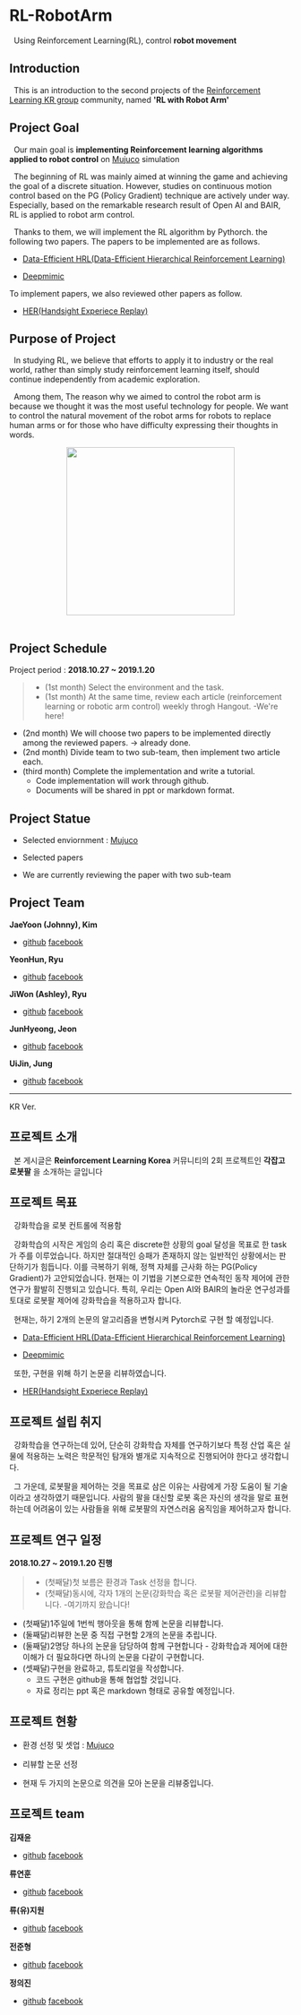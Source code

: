 # RL-RobotArm

&nbsp;&nbsp;Using Reinforcement Learning(RL), control **robot movement**

## Introduction

&nbsp;&nbsp;This is an introduction to the second projects of the [Reinforcement Learning KR group](https://www.facebook.com/groups/ReinforcementLearningKR/) community, named **'RL with Robot Arm'**


## Project Goal

&nbsp;&nbsp;Our main goal is **implementing Reinforcement learning algorithms applied to robot control** on [Mujuco](http://www.mujoco.org/) simulation

&nbsp;&nbsp;The beginning of RL was mainly aimed at winning the game and achieving the goal of a discrete situation.  However, studies on continuous motion control based on the PG (Policy Gradient) technique are actively under way.  Especially, based on the remarkable research result of Open AI and BAIR, RL is applied to robot arm control.

&nbsp;&nbsp;Thanks to them, we will implement the RL algorithm by Pythorch. the following two papers.  The papers to be implemented are as follows.

- [Data-Efficient HRL(Data-Efficient Hierarchical Reinforcement Learning)](https://arxiv.org/abs/1805.08296)

- [Deepmimic](https://arxiv.org/abs/1804.02717)

 To implement papers, we also reviewed other papers as follow.
 
- [HER(Handsight Experiece Replay)](https://arxiv.org/abs/1707.01495)


## Purpose of Project

&nbsp;&nbsp;In studying RL, we believe that efforts to apply it to industry or the real world, rather than simply study reinforcement learning itself, should continue independently from academic exploration.
 
&nbsp;&nbsp;Among them, The reason why we aimed to control the robot arm is because we thought it was the most useful technology for people. We want to control the natural movement of the robot arms for robots to replace human arms or for those who have difficulty expressing their thoughts in words.

<center> <img src="https://image.side3.no/4303549.jpg?imageId=4303549&x=0&y=0&cropw=100&croph=100&width=1000&height=670" height="300"/> </center>
<br>


## Project Schedule

Project period : **2018.10.27 ~ 2019.1.20**

> - (1st month) Select the environment and the task.
> - (1st month) At the same time, review each article (reinforcement learning or robotic arm control) weekly throgh Hangout.
>  -We're here!
- (2nd month) We will choose two papers to be implemented directly among the reviewed papers. -> already done.
- (2nd month) Divide team to two sub-team, then implement two article each.
- (third month) Complete the implementation and write a tutorial.
  - Code implementation will work through github.
  - Documents will be shared in ppt or markdown format.

## Project Statue

- Selected enviornment : [Mujuco](http://www.mujoco.org/)

- Selected papers

- We are currently reviewing the paper with two sub-team

## Project Team

**JaeYoon (Johnny), Kim**
+ [github](https://github.com/jangikim2) [facebook](https://www.facebook.com/jangikim)

**YeonHun, Ryu**
+ [github](https://github.com/yhryu0409) [facebook](https://www.facebook.com/yeonhun.ryu)
  
**JiWon (Ashley), Ryu**
+ [github](https://github.com/AshleyRyu) [facebook](https://www.facebook.com/profile.php?id=100001622442143)
  
**JunHyeong, Jeon**
+ [github](https://github.com/junhyeongjeon) [facebook](https://www.facebook.com/Jsobu)

**UiJin, Jung**
+ [github](https://github.com/jinPrelude) [facebook](https://www.facebook.com/profile.php?id=100011176712221&fref=gs&dti=1890180054554559&hc_location=group_dialog)


--------------------------


KR Ver.

## 프로젝트 소개

&nbsp;&nbsp;본 게시글은 **Reinforcement Learning Korea** 커뮤니티의 2회 프로젝트인 **각잡고 로봇팔** 을 소개하는 글입니다

## 프로젝트 목표

&nbsp;&nbsp;강화학습을 로봇 컨트롤에 적용함

&nbsp;&nbsp;강화학습의 시작은 게임의 승리 혹은 discrete한 상황의 goal 달성을 목표로 한 task가 주를 이루었습니다. 하지만 절대적인 승패가 존재하지 않는 일반적인 상황에서는 판단하기가 힘듭니다. 이를 극복하기 위해, 정책 자체를 근사화 하는 PG(Policy Gradient)가 고안되었습니다. 현재는 이 기법을 기본으로한 연속적인 동작 제어에 관한 연구가 활발히 진행되고 있습니다. 특히, 우리는 Open AI와 BAIR의 놀라운 연구성과를 토대로 로봇팔 제어에 강화학습을 적용하고자 합니다.

&nbsp;&nbsp;현재는, 하기 2개의 논문의 알고리즘을 변형시켜 Pytorch로 구현 할 예정입니다.

- [Data-Efficient HRL(Data-Efficient Hierarchical Reinforcement Learning)](https://arxiv.org/abs/1805.08296)

- [Deepmimic](https://arxiv.org/abs/1804.02717)

&nbsp;&nbsp;또한, 구현을 위해 하기 논문을 리뷰하였습니다.
 
 - [HER(Handsight Experiece Replay)](https://arxiv.org/abs/1707.01495)

## 프로젝트 설립 취지

&nbsp;&nbsp;강화학습을 연구하는데 있어, 단순히 강화학습 자체를 연구하기보다 특정 산업 혹은 실물에 적용하는 노력은 학문적인 탐개와 별개로 지속적으로 진행되어야 한다고 생각합니다.

&nbsp;&nbsp;그 가운데, 로봇팔을 제어하는 것을 목표로 삼은 이유는 사람에게 가장 도움이 될 기술이라고 생각하였기 때문입니다. 사람의 팔을 대신할 로봇 혹은 자신의 생각을 말로 표현하는데 어려움이 있는 사람들을 위해 로봇팔의 자연스러움 움직임을 제어하고자 합니다.

## 프로젝트 연구 일정
**2018.10.27 ~ 2019.1.20 진행**

> - (첫째달)첫 보름은 환경과 Task 선정을 합니다.
> - (첫째달)동시에, 각자 1개의 논문(강화학습 혹은 로봇팔 제어관련)을 리뷰합니다. -여기까지 왔습니다!
- (첫째달)1주일에 1번씩 행아웃을 통해 함께 논문을 리뷰합니다.
- (둘째달)리뷰한 논문 중 직접 구현할 2개의 논문을 추립니다. 
- (둘째달)2명당 하나의 논문을 담당하여 함께 구현합니다 - 강화학습과 제어에 대한 이해가 더 필요하다면 하나의 논문을 다같이 구현합니다.
- (셋째달)구현을 완료하고, 튜토리얼을 작성합니다.
  - 코드 구현은 github을 통해 협업할 것입니다. 
  - 자료 정리는 ppt 혹은 markdown 형태로 공유할 예정입니다.

## 프로젝트 현황

- 환경 선정 및 셋업 : [Mujuco](http://www.mujoco.org/)

- 리뷰할 논문 선정

- 현재 두 가지의 논문으로 의견을 모아 논문을 리뷰중입니다.


## 프로젝트 team

**김재윤**
+ [github](https://github.com/jangikim2) [facebook](https://www.facebook.com/jangikim)

**류연훈**
+ [github](https://github.com/yhryu0409) [facebook](https://www.facebook.com/yeonhun.ryu)
  
**류(유)지원**
+ [github](https://github.com/AshleyRyu) [facebook](https://www.facebook.com/profile.php?id=100001622442143)
  
**전준형**
+ [github](https://github.com/junhyeongjeon) [facebook](https://www.facebook.com/Jsobu)

**정의진**
+ [github](https://github.com/jinPrelude) [facebook](https://www.facebook.com/profile.php?id=100011176712221&fref=gs&dti=1890180054554559&hc_location=group_dialog)

